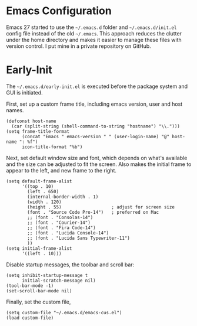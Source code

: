 Emacs Configuration
====

Emacs 27 started to use the `~/.emacs.d` folder and `~/.emacs.d/init.el` config file instead of the old
`~/.emacs`. This approach reduces the clutter under the home directory and makes it easier to manage these files with
version control. I put mine in a private repository on GitHub.

# Early-Init 

The `~/.emacs.d/early-init.el` is executed before the package system and GUI is initiated. 

First, set up a custom frame title, including emacs version, user and host names.
```emacs-lisp
(defconst host-name
  (car (split-string (shell-command-to-string "hostname") "\\.")))
(setq frame-title-format
      (concat "Emacs " emacs-version " " (user-login-name) "@" host-name ": %f")
      icon-title-format "%b")
```

Next, set default window size and font, which depends on what's available and the size can be adjusted to fit the screen. Also makes the initial frame to appear to the left, and new frame to the right.
```emacs-lisp
(setq default-frame-alist
      '((top . 10)
	    (left . 650)
	    (internal-border-width . 1)
	    (width . 120)
	    (height . 55)                   ; adjust for screen size
        (font . "Source Code Pro-14")   ; preferred on Mac
        ;; (font . "Consolas-14")
        ;; (font . "Courier-14")
        ;; (font . "Fira Code-14")
        ;; (font . "Lucida Console-14")
        ;; (font . "Lucida Sans Typewriter-11")
        ))
(setq initial-frame-alist
      '((left . 10)))
```

Disable startup messages, the toolbar and scroll bar:
```emacs-lisp
(setq inhibit-startup-message t	
      initial-scratch-message nil)
(tool-bar-mode -1)
(set-scroll-bar-mode nil)
```

Finally, set the custom file,
```emacs-lisp
(setq custom-file "~/.emacs.d/emacs-cus.el")
(load custom-file)
```
